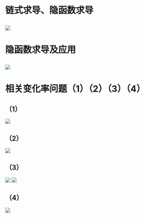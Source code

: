 # 链式求导、隐函数求导
![](0Lifesaver/1.jpeg)
---
# 隐函数求导及应用
![](./img/2.jpeg)
---
# 相关变化率问题（1）（2）（3）（4）
## （1）
![](./img/3.jpeg)
## （2）
![](./img/4.jpeg)
## （3）
![](./img/5.jpeg)
![](./img/6.jpeg)
## （4）
![](./img/7.jpeg)
![]()
